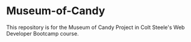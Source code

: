 # Museum-of-Candy
This repository is for the Museum of Candy Project in Colt Steele's Web Developer Bootcamp course.
